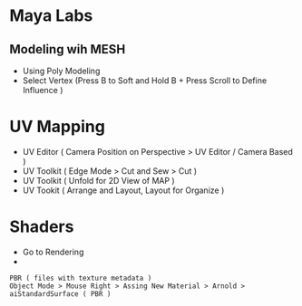 # Maya Labs

## Modeling wih MESH

   * Using Poly Modeling
   * Select Vertex (Press B to Soft and Hold B + Press Scroll to Define Influence )

# UV Mapping

   * UV Editor ( Camera Position on Perspective > UV Editor / Camera Based )
   * UV Toolkit ( Edge Mode > Cut and Sew > Cut )
   * UV Toolkit ( Unfold for 2D View of MAP )
   * UV Tookit  ( Arrange and Layout, Layout for Organize )

# Shaders
   
   * Go to Rendering
   * 
    PBR ( files with texture metadata )
    Object Mode > Mouse Right > Assing New Material > Arnold > aiStandardSurface ( PBR )
